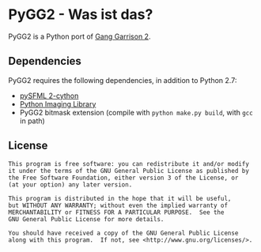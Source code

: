 PyGG2 - Was ist das?
====================

PyGG2 is a Python port of [Gang Garrison 2](http://ganggarrison.com/).

Dependencies
------------

PyGG2 requires the following dependencies, in addition to Python 2.7:

* [pySFML 2-cython](https://github.com/bastienleonard/pysfml2-cython)
* [Python Imaging Library](http://pythonware.com/products/pil/)
* PyGG2 bitmask extension (compile with `python make.py build`, with `gcc` in path)

License
-------

    This program is free software: you can redistribute it and/or modify
    it under the terms of the GNU General Public License as published by
    the Free Software Foundation, either version 3 of the License, or
    (at your option) any later version.

    This program is distributed in the hope that it will be useful,
    but WITHOUT ANY WARRANTY; without even the implied warranty of
    MERCHANTABILITY or FITNESS FOR A PARTICULAR PURPOSE.  See the
    GNU General Public License for more details.

    You should have received a copy of the GNU General Public License
    along with this program.  If not, see <http://www.gnu.org/licenses/>.